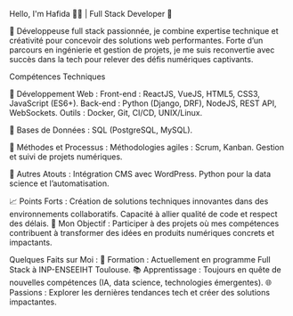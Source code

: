 Hello, I'm Hafida 👩‍💻 | Full Stack Developer 🚀

🌟 Développeuse full stack passionnée, je combine expertise technique et créativité pour concevoir des solutions web performantes. 
Forte d’un parcours en ingénierie et gestion de projets, je me suis reconvertie avec succès dans la tech pour relever des défis numériques captivants.

Compétences Techniques

🔹 Développement Web :
Front-end : ReactJS, VueJS, HTML5, CSS3, JavaScript (ES6+).
Back-end : Python (Django, DRF), NodeJS, REST API, WebSockets.
Outils : Docker, Git, CI/CD, UNIX/Linux.

🔹 Bases de Données :
SQL (PostgreSQL, MySQL).

🔹 Méthodes et Processus :
Méthodologies agiles : Scrum, Kanban.
Gestion et suivi de projets numériques.

🔹 Autres Atouts :
Intégration CMS avec WordPress.
Python pour la data science et l’automatisation.

📈 Points Forts :
Création de solutions techniques innovantes dans des environnements collaboratifs.
Capacité à allier qualité de code et respect des délais.
🎯 Mon Objectif : Participer à des projets où mes compétences contribuent à transformer des idées en produits numériques concrets et impactants.

Quelques Faits sur Moi :
🔭 Formation : Actuellement en programme Full Stack à INP-ENSEEIHT Toulouse.
📚 Apprentissage : Toujours en quête de nouvelles compétences (IA, data science, technologies émergentes).
🌐 Passions : Explorer les dernières tendances tech et créer des solutions impactantes.
